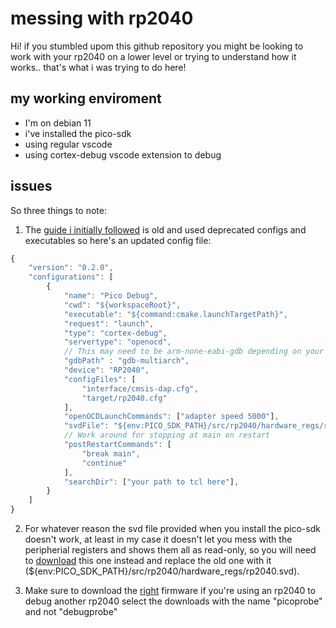 # messing with rp2040
Hi! if you stumbled upom this github repository you might be looking to work with your rp2040 on a lower level or trying to understand how it works.. that's what i was trying to do here!
## my working enviroment
* I'm on debian 11
* i've installed the pico-sdk
* using regular vscode
* using cortex-debug vscode extension to debug
## issues
So three things to note:
1. The [guide i initially followed](https://www.digikey.be/en/maker/projects/raspberry-pi-pico-and-rp2040-cc-part-2-debugging-with-vs-code/470abc7efb07432b82c95f6f67f184c0) is old and used deprecated configs and executables so here's an updated config file:
```js
{
    "version": "0.2.0",
    "configurations": [
        {
            "name": "Pico Debug",
            "cwd": "${workspaceRoot}",
            "executable": "${command:cmake.launchTargetPath}",
            "request": "launch",
            "type": "cortex-debug",
            "servertype": "openocd",
            // This may need to be arm-none-eabi-gdb depending on your system
            "gdbPath" : "gdb-multiarch",
            "device": "RP2040",
            "configFiles": [
                "interface/cmsis-dap.cfg",
                "target/rp2040.cfg"
            ],
            "openOCDLaunchCommands": ["adapter speed 5000"],
            "svdFile": "${env:PICO_SDK_PATH}/src/rp2040/hardware_regs/rp2040.svd",
            // Work around for stopping at main on restart
            "postRestartCommands": [
                "break main",
                "continue"
            ],
            "searchDir": ["your path to tcl here"],
        }
    ]
}
```

2. For whatever reason the svd file provided when you install the pico-sdk doesn't work, at least in my case it doesn't let you mess with the peripherial registers and shows them all as read-only, so you will need to [download](https://github.com/raspberrypi/pico-sdk/blob/master/src/rp2040/hardware_regs/rp2040.svd) this one instead and replace the old one with it (${env:PICO_SDK_PATH}/src/rp2040/hardware_regs/rp2040.svd).

3. Make sure to download the [right](https://github.com/raspberrypi/picoprobe/releases/tag/picoprobe-cmsis-v1.0.3) firmware if you're using an rp2040 to debug another rp2040 select the downloads with the name "picoprobe" and not "debugprobe"
